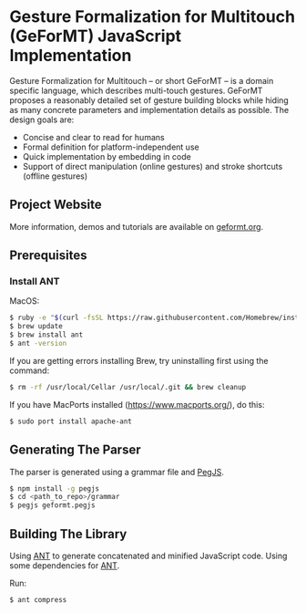 # Gesture Formalization for Multitouch (GeForMT) JavaScript Implementation

Gesture Formalization for Multitouch – or short GeForMT – is a domain specific language, which describes multi-touch gestures. GeForMT proposes a reasonably detailed set of gesture building blocks while hiding as many concrete parameters and implementation details as possible. The design goals are:

* Concise and clear to read for humans
* Formal definition for platform-independent use
* Quick implementation by embedding in code
* Support of direct manipulation (online gestures) and stroke shortcuts (offline gestures)

## Project Website

More information, demos and tutorials are available on [geformt.org](http://geformt.org).

## Prerequisites

### Install ANT

MacOS:

```bash
$ ruby -e "$(curl -fsSL https://raw.githubusercontent.com/Homebrew/install/master/install)"
$ brew update
$ brew install ant
$ ant -version
```

If you are getting errors installing Brew, try uninstalling first using the command:

```bash
$ rm -rf /usr/local/Cellar /usr/local/.git && brew cleanup
```

If you have MacPorts installed (https://www.macports.org/), do this:

```bash
$ sudo port install apache-ant
```

## Generating The Parser

The parser is generated using a grammar file and [PegJS](https://pegjs.org).

```bash
$ npm install -g pegjs
$ cd <path_to_repo>/grammar
$ pegjs geformt.pegjs
```

## Building The Library

Using [ANT](https://code.tutsplus.com/tutorials/using-ant-to-build-a-javascript-library--net-27014) to generate concatenated and minified JavaScript code. Using some dependencies for [ANT](https://www.sitepen.com/blog/2001/09/25/javascript-and-ant/).

Run:

```bash
$ ant compress
```
